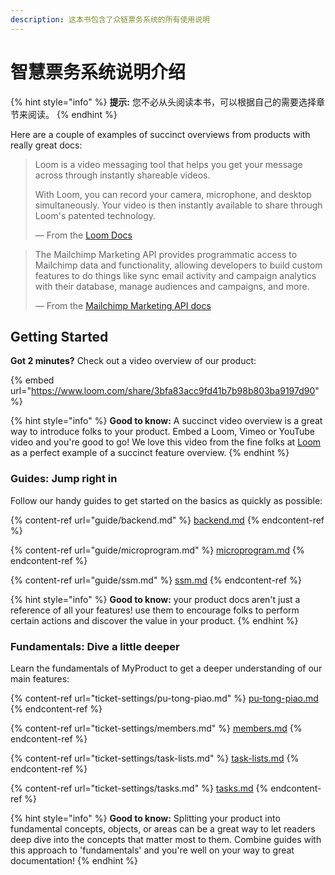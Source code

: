 ```yaml
---
description: 这本书包含了众链票务系统的所有使用说明
---
```


# 智慧票务系统说明介绍

{% hint style="info" %}
**提示:** 您不必从头阅读本书，可以根据自己的需要选择章节来阅读。
{% endhint %}

Here are a couple of examples of succinct overviews from products with really great docs:

> Loom is a video messaging tool that helps you get your message across through instantly shareable videos.
>
> With Loom, you can record your camera, microphone, and desktop simultaneously. Your video is then instantly available to share through Loom's patented technology.
>
> — From the [Loom Docs](https://support.loom.com/hc/en-us/articles/360002158057-What-is-Loom-)

> The Mailchimp Marketing API provides programmatic access to Mailchimp data and functionality, allowing developers to build custom features to do things like sync email activity and campaign analytics with their database, manage audiences and campaigns, and more.
>
> — From the [Mailchimp Marketing API docs](https://mailchimp.com/developer/marketing/docs/fundamentals/)

## Getting Started

**Got 2 minutes?** Check out a video overview of our product:

{% embed url="https://www.loom.com/share/3bfa83acc9fd41b7b98b803ba9197d90" %}

{% hint style="info" %}
**Good to know:** A succinct video overview is a great way to introduce folks to your product. Embed a Loom, Vimeo or YouTube video and you're good to go! We love this video from the fine folks at [Loom](https://loom.com) as a perfect example of a succinct feature overview.
{% endhint %}

### Guides: Jump right in

Follow our handy guides to get started on the basics as quickly as possible:

{% content-ref url="guide/backend.md" %}
[backend.md](guide/backend.md)
{% endcontent-ref %}

{% content-ref url="guide/microprogram.md" %}
[microprogram.md](guide/microprogram.md)
{% endcontent-ref %}

{% content-ref url="guide/ssm.md" %}
[ssm.md](guide/ssm.md)
{% endcontent-ref %}

{% hint style="info" %}
**Good to know:** your product docs aren't just a reference of all your features! use them to encourage folks to perform certain actions and discover the value in your product.
{% endhint %}

### Fundamentals: Dive a little deeper

Learn the fundamentals of MyProduct to get a deeper understanding of our main features:

{% content-ref url="ticket-settings/pu-tong-piao.md" %}
[pu-tong-piao.md](ticket-settings/pu-tong-piao.md)
{% endcontent-ref %}

{% content-ref url="ticket-settings/members.md" %}
[members.md](ticket-settings/members.md)
{% endcontent-ref %}

{% content-ref url="ticket-settings/task-lists.md" %}
[task-lists.md](ticket-settings/task-lists.md)
{% endcontent-ref %}

{% content-ref url="ticket-settings/tasks.md" %}
[tasks.md](ticket-settings/tasks.md)
{% endcontent-ref %}

{% hint style="info" %}
**Good to know:** Splitting your product into fundamental concepts, objects, or areas can be a great way to let readers deep dive into the concepts that matter most to them. Combine guides with this approach to 'fundamentals' and you're well on your way to great documentation!
{% endhint %}
